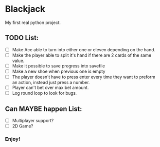 # Blackjack
My first real python project.

## TODO List:
- [ ] Make Ace able to turn into either one or eleven depending on the hand.
- [ ] Make the player able to split it's hand if there are 2 cards of the same value.
- [ ] Make it possible to save progress into savefile
- [ ] Make a new shoe when previous one is empty
- [ ] The player doesn't have to press enter every time they want to preform an action, instead just press a number.
- [ ] Player can't bet over max bet amount.
- [ ] Log round loop to look for bugs.

## Can MAYBE happen List:
- [ ] Multiplayer support?
- [ ] 2D Game?

### Enjoy!


